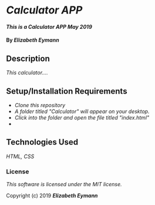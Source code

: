 # _Calculator APP_

#### _This is a Calculator APP May 2019_

#### By _**Elizabeth Eymann**_

## Description

_This calculator...._

## Setup/Installation Requirements

* _Clone this repository_
* _A folder titled "Calculator" will appear on your desktop._
* _Click into the folder and open the file titled "index.html"_
* 

## Technologies Used

_HTML, CSS_

### License

*This software is licensed under the MIT license.*

Copyright (c) 2019 **_Elizabeth Eymann_**